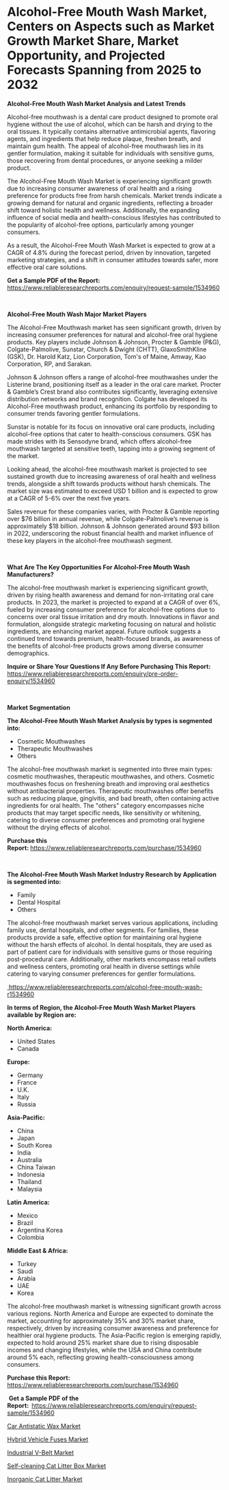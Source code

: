 <p><h1>Alcohol-Free Mouth Wash Market, Centers on Aspects such as Market Growth Market Share, Market Opportunity, and Projected Forecasts Spanning from 2025 to 2032</h1></p><p><strong>Alcohol-Free Mouth Wash Market Analysis and Latest Trends</strong></p>
<p><p>Alcohol-free mouthwash is a dental care product designed to promote oral hygiene without the use of alcohol, which can be harsh and drying to the oral tissues. It typically contains alternative antimicrobial agents, flavoring agents, and ingredients that help reduce plaque, freshen breath, and maintain gum health. The appeal of alcohol-free mouthwash lies in its gentler formulation, making it suitable for individuals with sensitive gums, those recovering from dental procedures, or anyone seeking a milder product.</p><p>The Alcohol-Free Mouth Wash Market is experiencing significant growth due to increasing consumer awareness of oral health and a rising preference for products free from harsh chemicals. Market trends indicate a growing demand for natural and organic ingredients, reflecting a broader shift toward holistic health and wellness. Additionally, the expanding influence of social media and health-conscious lifestyles has contributed to the popularity of alcohol-free options, particularly among younger consumers. </p><p>As a result, the Alcohol-Free Mouth Wash Market is expected to grow at a CAGR of 4.8% during the forecast period, driven by innovation, targeted marketing strategies, and a shift in consumer attitudes towards safer, more effective oral care solutions.</p></p>
<p><strong>Get a Sample PDF of the Report:&nbsp;</strong> <a href="https://www.reliableresearchreports.com/enquiry/request-sample/1534960?utm_campaign=115&utm_medium=2&utm_source=Github&utm_content=ia&utm_term=09022025&utm_id=alcohol-free-mouth-wash">https://www.reliableresearchreports.com/enquiry/request-sample/1534960</a></p>
<p>&nbsp;</p>
<p><strong>Alcohol-Free Mouth Wash Major Market Players</strong></p>
<p><p>The Alcohol-Free Mouthwash market has seen significant growth, driven by increasing consumer preferences for natural and alcohol-free oral hygiene products. Key players include Johnson & Johnson, Procter & Gamble (P&G), Colgate-Palmolive, Sunstar, Church & Dwight (CHTT), GlaxoSmithKline (GSK), Dr. Harold Katz, Lion Corporation, Tom's of Maine, Amway, Kao Corporation, RP, and Sarakan.</p><p>Johnson & Johnson offers a range of alcohol-free mouthwashes under the Listerine brand, positioning itself as a leader in the oral care market. Procter & Gamble’s Crest brand also contributes significantly, leveraging extensive distribution networks and brand recognition. Colgate has developed its Alcohol-Free mouthwash product, enhancing its portfolio by responding to consumer trends favoring gentler formulations.</p><p>Sunstar is notable for its focus on innovative oral care products, including alcohol-free options that cater to health-conscious consumers. GSK has made strides with its Sensodyne brand, which offers alcohol-free mouthwash targeted at sensitive teeth, tapping into a growing segment of the market.</p><p>Looking ahead, the alcohol-free mouthwash market is projected to see sustained growth due to increasing awareness of oral health and wellness trends, alongside a shift towards products without harsh chemicals. The market size was estimated to exceed USD 1 billion and is expected to grow at a CAGR of 5-6% over the next five years.</p><p>Sales revenue for these companies varies, with Procter & Gamble reporting over $76 billion in annual revenue, while Colgate-Palmolive’s revenue is approximately $18 billion. Johnson & Johnson generated around $93 billion in 2022, underscoring the robust financial health and market influence of these key players in the alcohol-free mouthwash segment.</p></p>
<p>&nbsp;</p>
<p><strong>What Are The Key Opportunities For Alcohol-Free Mouth Wash Manufacturers?</strong></p>
<p><p>The alcohol-free mouthwash market is experiencing significant growth, driven by rising health awareness and demand for non-irritating oral care products. In 2023, the market is projected to expand at a CAGR of over 6%, fueled by increasing consumer preference for alcohol-free options due to concerns over oral tissue irritation and dry mouth. Innovations in flavor and formulation, alongside strategic marketing focusing on natural and holistic ingredients, are enhancing market appeal. Future outlook suggests a continued trend towards premium, health-focused brands, as awareness of the benefits of alcohol-free products grows among diverse consumer demographics.</p></p>
<p><strong>Inquire or Share Your Questions If Any Before Purchasing This Report:</strong> <a href="https://www.reliableresearchreports.com/enquiry/pre-order-enquiry/1534960?utm_campaign=115&utm_medium=2&utm_source=Github&utm_content=ia&utm_term=09022025&utm_id=alcohol-free-mouth-wash">https://www.reliableresearchreports.com/enquiry/pre-order-enquiry/1534960</a></p>
<p>&nbsp;</p>
<p><strong>Market Segmentation</strong></p>
<p><strong>The Alcohol-Free Mouth Wash Market Analysis by types is segmented into:</strong></p>
<p><ul><li>Cosmetic Mouthwashes</li><li>Therapeutic Mouthwashes</li><li>Others</li></ul></p>
<p><p>The alcohol-free mouthwash market is segmented into three main types: cosmetic mouthwashes, therapeutic mouthwashes, and others. Cosmetic mouthwashes focus on freshening breath and improving oral aesthetics without antibacterial properties. Therapeutic mouthwashes offer benefits such as reducing plaque, gingivitis, and bad breath, often containing active ingredients for oral health. The "others" category encompasses niche products that may target specific needs, like sensitivity or whitening, catering to diverse consumer preferences and promoting oral hygiene without the drying effects of alcohol.</p></p>
<p><strong>Purchase this Report:&nbsp;</strong><a href="https://www.reliableresearchreports.com/purchase/1534960?utm_campaign=115&utm_medium=2&utm_source=Github&utm_content=ia&utm_term=09022025&utm_id=alcohol-free-mouth-wash">https://www.reliableresearchreports.com/purchase/1534960</a></p>
<p>&nbsp;</p>
<p><strong>The Alcohol-Free Mouth Wash Market Industry Research by Application is segmented into:</strong></p>
<p><ul><li>Family</li><li>Dental Hospital</li><li>Others</li></ul></p>
<p><p>The alcohol-free mouthwash market serves various applications, including family use, dental hospitals, and other segments. For families, these products provide a safe, effective option for maintaining oral hygiene without the harsh effects of alcohol. In dental hospitals, they are used as part of patient care for individuals with sensitive gums or those requiring post-procedural care. Additionally, other markets encompass retail outlets and wellness centers, promoting oral health in diverse settings while catering to varying consumer preferences for gentler formulations.</p></p>
<p><a href="https://www.reliableresearchreports.com/alcohol-free-mouth-wash-r1534960?utm_campaign=115&utm_medium=2&utm_source=Github&utm_content=ia&utm_term=09022025&utm_id=alcohol-free-mouth-wash">&nbsp;https://www.reliableresearchreports.com/alcohol-free-mouth-wash-r1534960</a></p>
<p><strong>In terms of Region, the Alcohol-Free Mouth Wash Market Players available by Region are:</strong></p>
<p>
    <p> <strong> North America: </strong>
        <ul>
            <li>United States</li>
            <li>Canada</li>
        </ul>
        </p> 
    <p> <strong> Europe: </strong>
        <ul>
            <li>Germany</li>
            <li>France</li>
            <li>U.K.</li>
            <li>Italy</li>
            <li>Russia</li>
        </ul>
        </p> 
    <p> <strong> Asia-Pacific: </strong>
        <ul>
            <li>China</li>
            <li>Japan</li>
            <li>South Korea</li>
            <li>India</li>
            <li>Australia</li>
            <li>China Taiwan</li>
            <li>Indonesia</li>
            <li>Thailand</li>
            <li>Malaysia</li>
        </ul>
        </p> 
    <p> <strong> Latin America: </strong>
        <ul>
            <li>Mexico</li>
            <li>Brazil</li>
            <li>Argentina Korea</li>
            <li>Colombia</li>
        </ul>
        </p> 
    <p> <strong> Middle East & Africa: </strong>
        <ul>
            <li>Turkey</li>
            <li>Saudi</li>
            <li>Arabia</li>
            <li>UAE</li>
            <li>Korea</li>
        </ul>
    </p>
    </p>
<p><p>The alcohol-free mouthwash market is witnessing significant growth across various regions. North America and Europe are expected to dominate the market, accounting for approximately 35% and 30% market share, respectively, driven by increasing consumer awareness and preference for healthier oral hygiene products. The Asia-Pacific region is emerging rapidly, expected to hold around 25% market share due to rising disposable incomes and changing lifestyles, while the USA and China contribute around 5% each, reflecting growing health-consciousness among consumers.</p></p>
<p><strong>Purchase this Report: </strong><a href="https://www.reliableresearchreports.com/purchase/1534960?utm_campaign=115&utm_medium=2&utm_source=Github&utm_content=ia&utm_term=09022025&utm_id=alcohol-free-mouth-wash">https://www.reliableresearchreports.com/purchase/1534960</a></p>
<p>&nbsp;<strong>Get a Sample PDF of the Report:&nbsp;&nbsp;</strong><a href="https://www.reliableresearchreports.com/enquiry/request-sample/1534960?utm_campaign=115&utm_medium=2&utm_source=Github&utm_content=ia&utm_term=09022025&utm_id=alcohol-free-mouth-wash">https://www.reliableresearchreports.com/enquiry/request-sample/1534960</a></p>
<p><strong></strong></p>
<p><p><a href="https://github.com/pimanoruman/Market-Research-Report-List-1/blob/main/car-antistatic-wax-market.md?utm_campaign=115&utm_medium=2&utm_source=Github&utm_content=ia&utm_term=09022025&utm_id=alcohol-free-mouth-wash">Car Antistatic Wax Market</a></p><p><a href="https://github.com/akrachveslov/Market-Research-Report-List-1/blob/main/hybrid-vehicle-fuses-market.md?utm_campaign=115&utm_medium=2&utm_source=Github&utm_content=ia&utm_term=09022025&utm_id=alcohol-free-mouth-wash">Hybrid Vehicle Fuses Market</a></p><p><a href="https://github.com/adyawafurber1/Market-Research-Report-List-1/blob/main/industrial-v-belt-market.md?utm_campaign=115&utm_medium=2&utm_source=Github&utm_content=ia&utm_term=09022025&utm_id=alcohol-free-mouth-wash">Industrial V-Belt Market</a></p><p><a href="https://github.com/tashipmhuiri/Market-Research-Report-List-1/blob/main/self-cleaning-cat-litter-box-market.md?utm_campaign=115&utm_medium=2&utm_source=Github&utm_content=ia&utm_term=09022025&utm_id=alcohol-free-mouth-wash">Self-cleaning Cat Litter Box Market</a></p><p><a href="https://github.com/balapopepi/Market-Research-Report-List-1/blob/main/inorganic-cat-litter-market.md?utm_campaign=115&utm_medium=2&utm_source=Github&utm_content=ia&utm_term=09022025&utm_id=alcohol-free-mouth-wash">Inorganic Cat Litter Market</a></p></p>